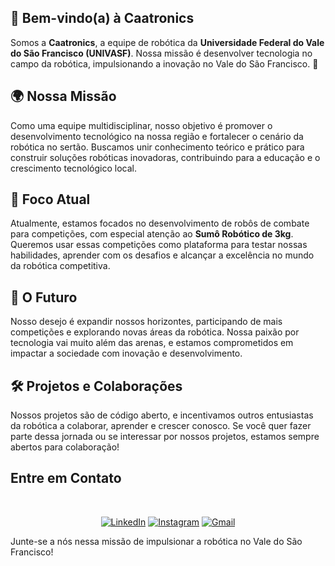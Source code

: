 ## 👋 Bem-vindo(a) à Caatronics

Somos a **Caatronics**, a equipe de robótica da **Universidade Federal do Vale do São Francisco (UNIVASF)**. Nossa missão é desenvolver tecnologia no campo da robótica, impulsionando a inovação no Vale do São Francisco. 🚀

## 🌍 Nossa Missão

Como uma equipe multidisciplinar, nosso objetivo é promover o desenvolvimento tecnológico na nossa região e fortalecer o cenário da robótica no sertão. Buscamos unir conhecimento teórico e prático para construir soluções robóticas inovadoras, contribuindo para a educação e o crescimento tecnológico local.


## 🤖 Foco Atual

Atualmente, estamos focados no desenvolvimento de robôs de combate para competições, com especial atenção ao **Sumô Robótico de 3kg**. Queremos usar essas competições como plataforma para testar nossas habilidades, aprender com os desafios e alcançar a excelência no mundo da robótica competitiva.

## 🚀 O Futuro

Nosso desejo é expandir nossos horizontes, participando de mais competições e explorando novas áreas da robótica. Nossa paixão por tecnologia vai muito além das arenas, e estamos comprometidos em impactar a sociedade com inovação e desenvolvimento.

## 🛠️ Projetos e Colaborações

Nossos projetos são de código aberto, e incentivamos outros entusiastas da robótica a colaborar, aprender e crescer conosco. Se você quer fazer parte dessa jornada ou se interessar por nossos projetos, estamos sempre abertos para colaboração!

## Entre em Contato

<div style="display: inline_block", align="center"><br>
  
  [![LinkedIn](https://img.shields.io/badge/LinkedIn-0077B5?style=for-the-badge&logo=linkedin&logoColor=white)](https://www.linkedin.com/company/caatronics/)
  [![Instagram](https://img.shields.io/badge/-Instagram-%23E4405F?style=for-the-badge&logo=instagram&logoColor=white)](https://www.instagram.com/Caatronics)
  [![Gmail](https://img.shields.io/badge/Gmail-333333?style=for-the-badge&logo=gmail&logoColor=red)](mailto:caatronics@gmail.com)
</div>

Junte-se a nós nessa missão de impulsionar a robótica no Vale do São Francisco!

<!--
**Caatronics/Caatronics** is a ✨ _special_ ✨ repository because its `README.md` (this file) appears on your GitHub profile.

Here are some ideas to get you started:

- 🔭 I’m currently working on ...
- 🌱 I’m currently learning ...
- 👯 I’m looking to collaborate on ...
- 🤔 I’m looking for help with ...
- 💬 Ask me about ...
- 📫 How to reach me: ...
- 😄 Pronouns: ...
- ⚡ Fun fact: ...
-->
